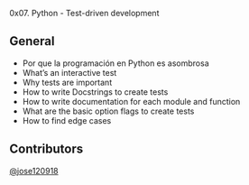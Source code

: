 0x07. Python - Test-driven development

## General

* Por que la programación en Python es asombrosa
* What’s an interactive test
* Why tests are important
* How to write Docstrings to create tests
* How to write documentation for each module and function
* What are the basic option flags to create tests
* How to find edge cases

## Contributors
[@jose120918](https://github.com/jose120918)
